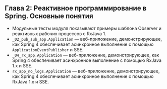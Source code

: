 ## Глава 2: Реактивное программирование в Spring. Основные понятия

* Модульные тесты модуля показывают примеры шаблона Observer и реактивных рабочих процессов с RxJava 1.
* `_02_pub_sub_app.Application` — веб-приложение, демонстрирующее, как Spring 4 обеспечивает асинхронное выполнение с помощью `ApplicationEventPublisher` и SSE.
* `_04_rx_app.Application` — веб-приложение, демонстрирующее, как Spring 4 обеспечивает асинхронное выполнение с помощью RxJava 1.x и SSE.
* `rx_app_no_logs.Application` — веб-приложение, демонстрирующее, как Spring 4 обеспечивает асинхронное выполнение с помощью RxJava 1.x и SSE.